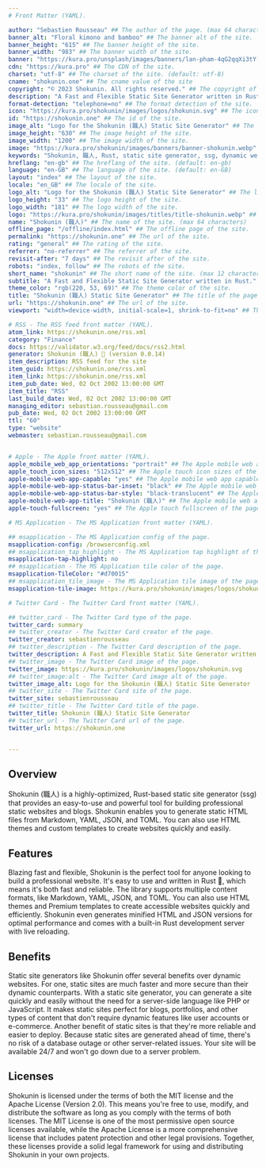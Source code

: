 ```yaml
---
# Front Matter (YAML).

author: "Sebastien Rousseau" ## The author of the page. (max 64 characters)
banner_alt: "Floral kimono and bamboo" ## The banner alt of the site.
banner_height: "615" ## The banner height of the site.
banner_width: "983" ## The banner width of the site.
banner: "https://kura.pro/unsplash/images/banners/lan-pham-4qG2qqXi3tY-unsplash.jpg" ## The banner of the site.
cdn: "https://kura.pro" ## The CDN of the site.
charset: "utf-8" ## The charset of the site. (default: utf-8)
cname: "shokunin.one" ## The cname value of the site
copyright: "© 2023 Shokunin. All rights reserved." ## The copyright of the site.
description: "A Fast and Flexible Static Site Generator written in Rust." ## The description of the site. (max 160 characters)
format-detection: "telephone=no" ## The format detection of the site.
icon: "https://kura.pro/shokunin/images/logos/shokunin.svg" ## The icon of the site in SVG format.
id: "https://shokunin.one" ## The id of the site.
image_alt: "Logo for the Shokunin (職人) Static Site Generator" ## The image alt of the site.
image_height: "630" ## The image height of the site.
image_width: "1200" ## The image width of the site.
image: "https://kura.pro/shokunin/images/banners/banner-shokunin.webp" ## The main image of the site in SVG format.
keywords: "Shokunin, 職人, Rust, static site generator, ssg, dynamic websites, HTML themes, templates, Markdown, YAML, JSON, TOML" ## The keywords of the site. (comma separated, max 10 keywords)
hreflang: "en-gb" ## The hreflang of the site. (default: en-gb)
language: "en-GB" ## The language of the site. (default: en-GB)
layout: "index" ## The layout of the site.
locale: "en_GB" ## The locale of the site.
logo_alt: "Logo for the Shokunin (職人) Static Site Generator" ## The logo alt of the site.
logo_height: "33" ## The logo height of the site.
logo_width: "181" ## The logo width of the site.
logo: "https://kura.pro/shokunin/images/titles/title-shokunin.webp" ## The logo of the site in SVG format.
name: "Shokunin (職人)" ## The name of the site. (max 64 characters)
offline_page: "/offline/index.html" ## The offline page of the site.
permalink: "https://shokunin.one" ## The url of the site.
rating: "general" ## The rating of the site.
referrer: "no-referrer" ## The referrer of the site.
revisit-after: "7 days" ## The revisit after of the site.
robots: "index, follow" ## The robots of the site.
short_name: "shokunin" ## The short name of the site. (max 12 characters)
subtitle: "A Fast and Flexible Static Site Generator written in Rust." ## The subtitle of the page. (max 64 characters)
theme_color: "rgb(220, 53, 69)" ## The theme color of the site.
title: "Shokunin (職人) Static Site Generator" ## The title of the page. (max 64 characters)
url: "https://shokunin.one" ## The url of the site.
viewport: "width=device-width, initial-scale=1, shrink-to-fit=no" ## The viewport of the site.

# RSS - The RSS feed front matter (YAML).
atom_link: https://shokunin.one/rss.xml
category: "Finance"
docs: https://validator.w3.org/feed/docs/rss2.html
generator: Shokunin (職人) 🦀 (version 0.0.14)
item_description: RSS feed for the site
item_guid: https://shokunin.one/rss.xml
item_link: https://shokunin.one/rss.xml
item_pub_date: Wed, 02 Oct 2002 13:00:00 GMT
item_title: "RSS"
last_build_date: Wed, 02 Oct 2002 13:00:00 GMT
managing_editor: sebastian.rousseau@gmail.com
pub_date: Wed, 02 Oct 2002 13:00:00 GMT
ttl: "60"
type: "website"
webmaster: sebastian.rousseau@gmail.com


# Apple - The Apple front matter (YAML).
apple_mobile_web_app_orientations: "portrait" ## The Apple mobile web app orientations of the page.
apple_touch_icon_sizes: "512x512" ## The Apple touch icon sizes of the page.
apple-mobile-web-app-capable: "yes" ## The Apple mobile web app capable of the page.
apple-mobile-web-app-status-bar-inset: "black" ## The Apple mobile web app status bar inset of the page.
apple-mobile-web-app-status-bar-style: "black-translucent" ## The Apple mobile web app status bar style of the page.
apple-mobile-web-app-title: "Shokunin (職人)" ## The Apple mobile web app title of the page.
apple-touch-fullscreen: "yes" ## The Apple touch fullscreen of the page.

# MS Application - The MS Application front matter (YAML).

## msapplication - The MS Application config of the page.
msapplication-config: /browserconfig.xml
## msapplication_tap_highlight - The MS Application tap highlight of the page.
msapplication-tap-highlight: no
## msapplication - The MS Application tile color of the page.
msapplication-TileColor: "#d70015"
## msapplication_tile_image - The MS Application tile image of the page.
msapplication-tile-image: https://kura.pro/shokunin/images/logos/shokunin.svg

# Twitter Card - The Twitter Card front matter (YAML).

## twitter_card - The Twitter Card type of the page.
twitter_card: summary
## twitter_creator - The Twitter Card creator of the page.
twitter_creator: sebastienrousseau
## twitter_description - The Twitter Card description of the page.
twitter_description: A Fast and Flexible Static Site Generator written in Rust.
## twitter_image - The Twitter Card image of the page.
twitter_image: https://kura.pro/shokunin/images/logos/shokunin.svg
## twitter_image:alt - The Twitter Card image alt of the page.
twitter_image_alt: Logo for the Shokunin (職人) Static Site Generator
## twitter_site - The Twitter Card site of the page.
twitter_site: sebastienrousseau
## twitter_title - The Twitter Card title of the page.
twitter_title: Shokunin (職人) Static Site Generator
## twitter_url - The Twitter Card url of the page.
twitter_url: https://shokunin.one


---
```


## Overview

Shokunin (職人) is a highly-optimized, Rust-based static site generator (ssg) that provides an easy-to-use and powerful tool for building professional static websites and blogs. Shokunin enables you to generate static HTML files from Markdown, YAML, JSON, and TOML. You can also use HTML themes and custom templates to create websites quickly and easily.

## Features

Blazing fast and flexible, Shokunin is the perfect tool for anyone looking to build a professional website. It's easy to use and written in Rust 🦀, which means it's both fast and reliable. The library supports multiple content formats, like Markdown, YAML, JSON, and TOML. You can also use HTML themes and Premium templates to create accessible websites quickly and efficiently. Shokunin even generates minified HTML and JSON versions for optimal performance and comes with a built-in Rust development server with live reloading.

## Benefits

Static site generators like Shokunin offer several benefits over dynamic websites. For one, static sites are much faster and more secure than their dynamic counterparts. With a static site generator, you can generate a site quickly and easily without the need for a server-side language like PHP or JavaScript. It makes static sites perfect for blogs, portfolios, and other types of content that don't require dynamic features like user accounts or e-commerce. Another benefit of static sites is that they're more reliable and easier to deploy. Because static sites are generated ahead of time, there's no risk of a database outage or other server-related issues. Your site will be available 24/7 and won't go down due to a server problem.

## Licenses

Shokunin is licensed under the terms of both the MIT license and the Apache License (Version 2.0). This means you're free to use, modify, and distribute the software as long as you comply with the terms of both licenses. The MIT License is one of the most permissive open source licenses available, while the Apache License is a more comprehensive license that includes patent protection and other legal provisions. Together, these licenses provide a solid legal framework for using and distributing Shokunin in your own projects.
